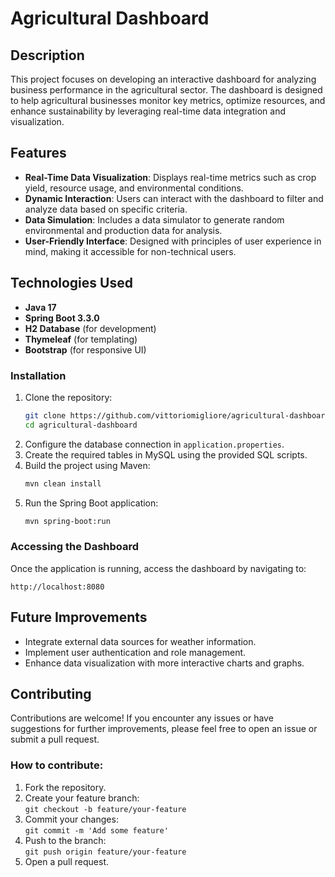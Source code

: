 # Agricultural Dashboard

## Description

This project focuses on developing an interactive dashboard for analyzing business performance in the agricultural
sector. The dashboard is designed to help agricultural businesses monitor key metrics, optimize resources, and enhance
sustainability by leveraging real-time data integration and visualization.

## Features

- **Real-Time Data Visualization**: Displays real-time metrics such as crop yield, resource usage, and environmental
  conditions.
- **Dynamic Interaction**: Users can interact with the dashboard to filter and analyze data based on specific criteria.
- **Data Simulation**: Includes a data simulator to generate random environmental and production data for analysis.
- **User-Friendly Interface**: Designed with principles of user experience in mind, making it accessible for
  non-technical users.

## Technologies Used

- **Java 17**
- **Spring Boot 3.3.0**
- **H2 Database** (for development)
- **Thymeleaf** (for templating)
- **Bootstrap** (for responsive UI)

### Installation

1. Clone the repository:
   ```bash
   git clone https://github.com/vittoriomigliore/agricultural-dashboard.git
   cd agricultural-dashboard
   ```
2. Configure the database connection in `application.properties`.
3. Create the required tables in MySQL using the provided SQL scripts.
4. Build the project using Maven:
   ```bash
   mvn clean install
   ```
5. Run the Spring Boot application:
   ```bash
   mvn spring-boot:run
   ```

### Accessing the Dashboard

Once the application is running, access the dashboard by navigating to:

```
http://localhost:8080
```

## Future Improvements

- Integrate external data sources for weather information.
- Implement user authentication and role management.
- Enhance data visualization with more interactive charts and graphs.

## Contributing

Contributions are welcome! If you encounter any issues or have suggestions for further improvements, please feel free to
open an issue or submit a pull request.

### How to contribute:

1. Fork the repository.
2. Create your feature branch:  
   `git checkout -b feature/your-feature`
3. Commit your changes:  
   `git commit -m 'Add some feature'`
4. Push to the branch:  
   `git push origin feature/your-feature`
5. Open a pull request.